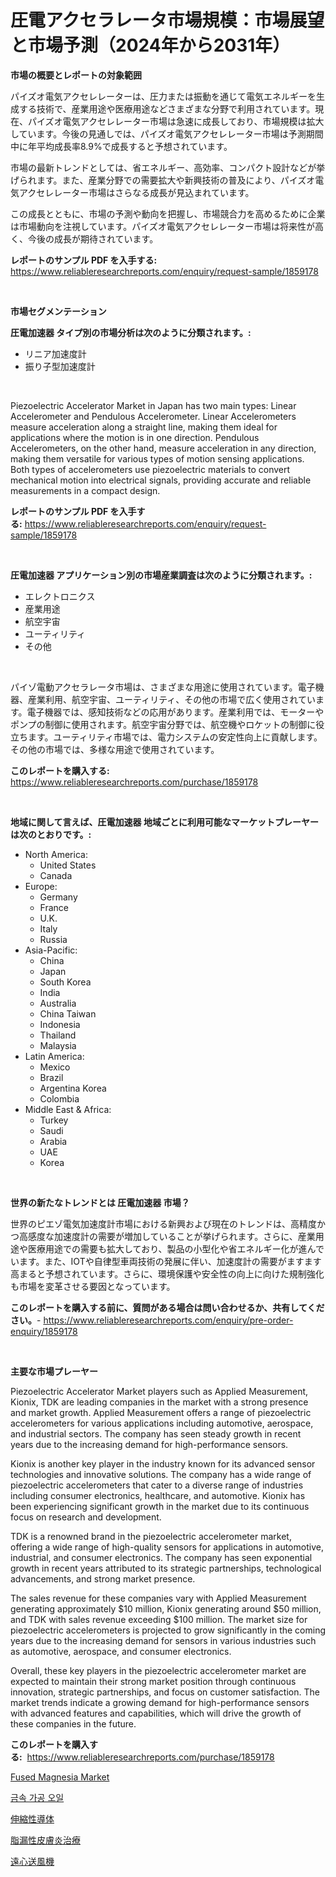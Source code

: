 <p><h1>圧電アクセラレータ市場規模：市場展望と市場予測（2024年から2031年）</h1></p><p><strong>市場の概要とレポートの対象範囲</strong></p>
<p><p>パイズオ電気アクセレレーターは、圧力または振動を通じて電気エネルギーを生成する技術で、産業用途や医療用途などさまざまな分野で利用されています。現在、パイズオ電気アクセレレーター市場は急速に成長しており、市場規模は拡大しています。今後の見通しでは、パイズオ電気アクセレレーター市場は予測期間中に年平均成長率8.9%で成長すると予想されています。</p><p>市場の最新トレンドとしては、省エネルギー、高効率、コンパクト設計などが挙げられます。また、産業分野での需要拡大や新興技術の普及により、パイズオ電気アクセレレーター市場はさらなる成長が見込まれています。</p><p>この成長とともに、市場の予測や動向を把握し、市場競合力を高めるために企業は市場動向を注視しています。パイズオ電気アクセレレーター市場は将来性が高く、今後の成長が期待されています。</p></p>
<p><strong>レポートのサンプル PDF を入手する:</strong> <a href="https://www.reliableresearchreports.com/enquiry/request-sample/1859178">https://www.reliableresearchreports.com/enquiry/request-sample/1859178</a></p>
<p>&nbsp;</p>
<p><strong>市場セグメンテーション</strong></p>
<p><strong>圧電加速器 タイプ別の市場分析は次のように分類されます。:</strong></p>
<p><ul><li>リニア加速度計</li><li>振り子型加速度計</li></ul></p>
<p>&nbsp;</p>
<p><p>Piezoelectric Accelerator Market in Japan has two main types: Linear Accelerometer and Pendulous Accelerometer. Linear Accelerometers measure acceleration along a straight line, making them ideal for applications where the motion is in one direction. Pendulous Accelerometers, on the other hand, measure acceleration in any direction, making them versatile for various types of motion sensing applications. Both types of accelerometers use piezoelectric materials to convert mechanical motion into electrical signals, providing accurate and reliable measurements in a compact design.</p></p>
<p><strong>レポートのサンプル PDF を入手する:</strong>&nbsp;<a href="https://www.reliableresearchreports.com/enquiry/request-sample/1859178">https://www.reliableresearchreports.com/enquiry/request-sample/1859178</a></p>
<p>&nbsp;</p>
<p><strong> 圧電加速器 アプリケーション別の市場産業調査は次のように分類されます。:</strong></p>
<p><ul><li>エレクトロニクス</li><li>産業用途</li><li>航空宇宙</li><li>ユーティリティ</li><li>その他</li></ul></p>
<p>&nbsp;</p>
<p><p>パイゾ電動アクセラレータ市場は、さまざまな用途に使用されています。電子機器、産業利用、航空宇宙、ユーティリティ、その他の市場で広く使用されています。電子機器では、感知技術などの応用があります。産業利用では、モーターやポンプの制御に使用されます。航空宇宙分野では、航空機やロケットの制御に役立ちます。ユーティリティ市場では、電力システムの安定性向上に貢献します。その他の市場では、多様な用途で使用されています。</p></p>
<p><strong>このレポートを購入する:</strong>&nbsp; <a href="https://www.reliableresearchreports.com/purchase/1859178">https://www.reliableresearchreports.com/purchase/1859178</a></p>
<p>&nbsp;</p>
<p><strong>地域に関して言えば、圧電加速器 地域ごとに利用可能なマーケットプレーヤーは次のとおりです。:</strong></p>
<p><ul>
    <li>
        North America:
        <ul>
            <li>United States</li>
            <li>Canada</li>
        </ul>
    </li>
    <li>
        Europe:
        <ul>
            <li>Germany</li>
            <li>France</li>
            <li>U.K.</li>
            <li>Italy</li>
            <li>Russia</li>
        </ul>
    </li>
    <li>
        Asia-Pacific:
        <ul>
            <li>China</li>
            <li>Japan</li>
            <li>South Korea</li>
            <li>India</li>
            <li>Australia</li>
            <li>China Taiwan</li>
            <li>Indonesia</li>
            <li>Thailand</li>
            <li>Malaysia</li>
        </ul>
    </li>
    <li>
        Latin America:
        <ul>
            <li>Mexico</li>
            <li>Brazil</li>
            <li>Argentina Korea</li>
            <li>Colombia</li>
        </ul>
    </li>
    <li>
        Middle East & Africa:
        <ul>
            <li>Turkey</li>
            <li>Saudi</li>
            <li>Arabia</li>
            <li>UAE</li>
            <li>Korea</li>
        </ul>
    </li>
    </ul></p>
<p>&nbsp;</p>
<p><strong>世界の新たなトレンドとは 圧電加速器 市場？</strong></p>
<p><p>世界のピエゾ電気加速度計市場における新興および現在のトレンドは、高精度かつ高感度な加速度計の需要が増加していることが挙げられます。さらに、産業用途や医療用途での需要も拡大しており、製品の小型化や省エネルギー化が進んでいます。また、IOTや自律型車両技術の発展に伴い、加速度計の需要がますます高まると予想されています。さらに、環境保護や安全性の向上に向けた規制強化も市場を変革させる要因となっています。</p></p>
<p><strong>このレポートを購入する前に、質問がある場合は問い合わせるか、共有してください。</strong>- <a href="https://www.reliableresearchreports.com/enquiry/pre-order-enquiry/1859178">https://www.reliableresearchreports.com/enquiry/pre-order-enquiry/1859178</a></p>
<p>&nbsp;</p>
<p><strong>主要な市場プレーヤー</strong></p>
<p><p>Piezoelectric Accelerator Market players such as Applied Measurement, Kionix, TDK are leading companies in the market with a strong presence and market growth. Applied Measurement offers a range of piezoelectric accelerometers for various applications including automotive, aerospace, and industrial sectors. The company has seen steady growth in recent years due to the increasing demand for high-performance sensors.</p><p>Kionix is another key player in the industry known for its advanced sensor technologies and innovative solutions. The company has a wide range of piezoelectric accelerometers that cater to a diverse range of industries including consumer electronics, healthcare, and automotive. Kionix has been experiencing significant growth in the market due to its continuous focus on research and development.</p><p>TDK is a renowned brand in the piezoelectric accelerometer market, offering a wide range of high-quality sensors for applications in automotive, industrial, and consumer electronics. The company has seen exponential growth in recent years attributed to its strategic partnerships, technological advancements, and strong market presence.</p><p>The sales revenue for these companies vary with Applied Measurement generating approximately $10 million, Kionix generating around $50 million, and TDK with sales revenue exceeding $100 million. The market size for piezoelectric accelerometers is projected to grow significantly in the coming years due to the increasing demand for sensors in various industries such as automotive, aerospace, and consumer electronics.</p><p>Overall, these key players in the piezoelectric accelerometer market are expected to maintain their strong market position through continuous innovation, strategic partnerships, and focus on customer satisfaction. The market trends indicate a growing demand for high-performance sensors with advanced features and capabilities, which will drive the growth of these companies in the future.</p></p>
<p><strong>このレポートを購入する:</strong>&nbsp;&nbsp;<a href="https://www.reliableresearchreports.com/purchase/1859178">https://www.reliableresearchreports.com/purchase/1859178</a></p>
<p><p><a href="https://github.com/provorikovar/Market-Research-Report-List-3/blob/main/fused-magnesia-market.md">Fused Magnesia Market</a></p><p><a href="https://github.com/vsr06p4p49/Market-Research-Report-List-1/blob/main/7968707192003.md">금속 가공 오일</a></p><p><a href="https://github.com/mreklxf44233/Market-Research-Report-List-1/blob/main/9704609192187.md">伸縮性導体</a></p><p><a href="https://medium.com/@emmittkutch2023/%E8%84%82%E6%BC%8F%E6%80%A7%E7%9A%AE%E8%86%9A%E7%82%8E%E6%B2%BB%E7%99%82%E5%B8%82%E5%A0%B4%E8%A6%8F%E6%A8%A1%E3%81%A8%E5%B8%82%E5%A0%B4%E5%8B%95%E5%90%91-%E5%AE%8C%E5%85%A8%E3%81%AA%E7%94%A3%E6%A5%AD%E6%A6%82%E8%A6%81-2024%E5%B9%B4%E3%81%8B%E3%82%892031%E5%B9%B4%E3%81%BE%E3%81%A7-15e2b603c09b">脂漏性皮膚炎治療</a></p><p><a href="https://medium.com/@eunawiegad2023/%E9%81%A0%E5%BF%83%E9%80%81%E9%A2%A8%E6%A9%9F%E5%B8%82%E5%A0%B4%E8%A6%8F%E6%A8%A1%E3%81%AF-%E3%82%B0%E3%83%AD%E3%83%BC%E3%83%90%E3%83%AB%E7%94%A3%E6%A5%AD%E3%81%A7%E6%9C%80%E9%81%A9%E3%81%AA%E3%83%9E%E3%83%BC%E3%82%B1%E3%83%86%E3%82%A3%E3%83%B3%E3%82%B0%E3%83%81%E3%83%A3%E3%83%B3%E3%83%8D%E3%83%AB%E3%82%92%E6%98%8E%E3%82%89%E3%81%8B%E3%81%AB%E3%81%97%E3%81%A6%E3%81%84%E3%81%BE%E3%81%99-d6be62d32d5c">遠心送風機</a></p></p>